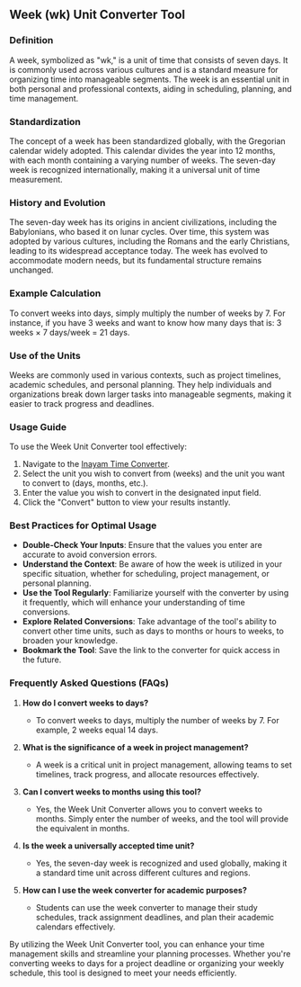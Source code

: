 ## Week (wk) Unit Converter Tool

### Definition
A week, symbolized as "wk," is a unit of time that consists of seven days. It is commonly used across various cultures and is a standard measure for organizing time into manageable segments. The week is an essential unit in both personal and professional contexts, aiding in scheduling, planning, and time management.

### Standardization
The concept of a week has been standardized globally, with the Gregorian calendar widely adopted. This calendar divides the year into 12 months, with each month containing a varying number of weeks. The seven-day week is recognized internationally, making it a universal unit of time measurement.

### History and Evolution
The seven-day week has its origins in ancient civilizations, including the Babylonians, who based it on lunar cycles. Over time, this system was adopted by various cultures, including the Romans and the early Christians, leading to its widespread acceptance today. The week has evolved to accommodate modern needs, but its fundamental structure remains unchanged.

### Example Calculation
To convert weeks into days, simply multiply the number of weeks by 7. For instance, if you have 3 weeks and want to know how many days that is:
3 weeks × 7 days/week = 21 days.

### Use of the Units
Weeks are commonly used in various contexts, such as project timelines, academic schedules, and personal planning. They help individuals and organizations break down larger tasks into manageable segments, making it easier to track progress and deadlines.

### Usage Guide
To use the Week Unit Converter tool effectively:
1. Navigate to the [Inayam Time Converter](https://www.inayam.co/unit-converter/time).
2. Select the unit you wish to convert from (weeks) and the unit you want to convert to (days, months, etc.).
3. Enter the value you wish to convert in the designated input field.
4. Click the "Convert" button to view your results instantly.

### Best Practices for Optimal Usage
- **Double-Check Your Inputs**: Ensure that the values you enter are accurate to avoid conversion errors.
- **Understand the Context**: Be aware of how the week is utilized in your specific situation, whether for scheduling, project management, or personal planning.
- **Use the Tool Regularly**: Familiarize yourself with the converter by using it frequently, which will enhance your understanding of time conversions.
- **Explore Related Conversions**: Take advantage of the tool's ability to convert other time units, such as days to months or hours to weeks, to broaden your knowledge.
- **Bookmark the Tool**: Save the link to the converter for quick access in the future.

### Frequently Asked Questions (FAQs)

1. **How do I convert weeks to days?**
   - To convert weeks to days, multiply the number of weeks by 7. For example, 2 weeks equal 14 days.

2. **What is the significance of a week in project management?**
   - A week is a critical unit in project management, allowing teams to set timelines, track progress, and allocate resources effectively.

3. **Can I convert weeks to months using this tool?**
   - Yes, the Week Unit Converter allows you to convert weeks to months. Simply enter the number of weeks, and the tool will provide the equivalent in months.

4. **Is the week a universally accepted time unit?**
   - Yes, the seven-day week is recognized and used globally, making it a standard time unit across different cultures and regions.

5. **How can I use the week converter for academic purposes?**
   - Students can use the week converter to manage their study schedules, track assignment deadlines, and plan their academic calendars effectively. 

By utilizing the Week Unit Converter tool, you can enhance your time management skills and streamline your planning processes. Whether you're converting weeks to days for a project deadline or organizing your weekly schedule, this tool is designed to meet your needs efficiently.